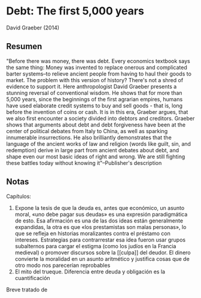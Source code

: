 # Debt: The first 5,000 years
David Graeber (2014)

## Resumen
"Before there was money, there was debt. Every economics textbook says the same thing: Money was invented to replace onerous and complicated barter systems–to relieve ancient people from having to haul their goods to market. The problem with this version of history? There's not a shred of evidence to support it. Here anthropologist David Graeber presents a stunning reversal of conventional wisdom. He shows that for more than 5,000 years, since the beginnings of the first agrarian empires, humans have used elaborate credit systems to buy and sell goods - that is, long before the invention of coins or cash. It is in this era, Graeber argues, that we also first encounter a society divided into debtors and creditors. Graeber shows that arguments about debt and debt forgiveness have been at the center of political debates from Italy to China, as well as sparking innumerable insurrections. He also brilliantly demonstrates that the language of the ancient works of law and religion (words like guilt, sin, and redemption) derive in large part from ancient debates about debt, and shape even our most basic ideas of right and wrong. We are still fighting these battles today without knowing it"–Publisher's description

## Notas

Capítulos:

1. Expone la tesis de que la deuda es, antes que económico, un asunto moral, «uno debe pagar sus deudas» es una expresión paradigmática de esto. Esa afirmación es una de las dos ideas están generalmente expandidas, la otra es que «los prestamistas son malas personas», lo que se refleja en historias moralizantes contra el préstamo con intereses. Estrategias para contrarrestar esa idea fueron usar grupos subalternos para cargar el estigma (como los judíos en la Francia medieval) o promover discursos sobre la [[culpa]] del deudor. El dinero convierte la moralidad en un asunto aritmético y justifica cosas que de otro modo nos parecerían reprobables
2. El mito del trueque. Diferencia entre deuda y obligación es la cuantificación

Breve tratado de
